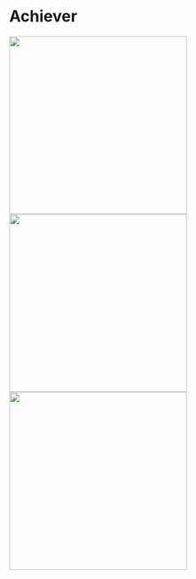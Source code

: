 # Achiever



<img src="https://pics.amiron.repl.co/pics/Screenshot_20220427-225639.png" width="320">  <img src="https://pics.amiron.repl.co/pics/Screenshot_20220427-225650.png" width="320">
<img src="https://pics.amiron.repl.co/pics/Screenshot_20220427-225657.png" width="320">
